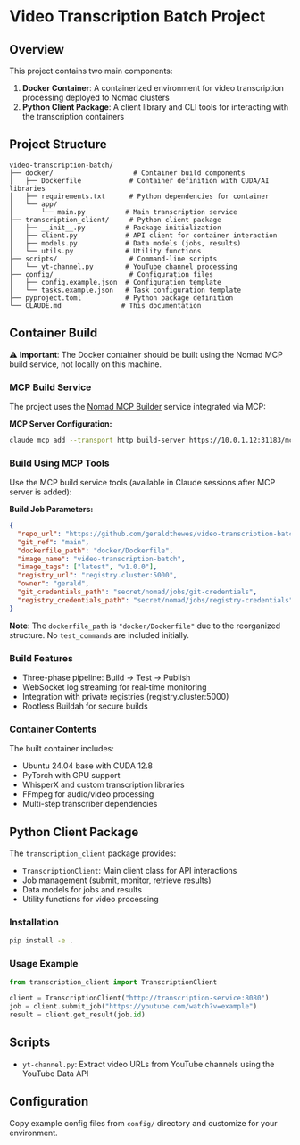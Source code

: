 # Video Transcription Batch Project

## Overview
This project contains two main components:
1. **Docker Container**: A containerized environment for video transcription processing deployed to Nomad clusters
2. **Python Client Package**: A client library and CLI tools for interacting with the transcription containers

## Project Structure

```
video-transcription-batch/
├── docker/                    # Container build components
│   ├── Dockerfile            # Container definition with CUDA/AI libraries
│   ├── requirements.txt      # Python dependencies for container
│   └── app/
│       └── main.py          # Main transcription service
├── transcription_client/     # Python client package
│   ├── __init__.py          # Package initialization
│   ├── client.py            # API client for container interaction
│   ├── models.py            # Data models (jobs, results)
│   └── utils.py             # Utility functions
├── scripts/                  # Command-line scripts
│   └── yt-channel.py        # YouTube channel processing
├── config/                   # Configuration files
│   ├── config.example.json  # Configuration template
│   └── tasks.example.json   # Task configuration template
├── pyproject.toml           # Python package definition
└── CLAUDE.md               # This documentation
```

## Container Build
⚠️ **Important**: The Docker container should be built using the Nomad MCP build service, not locally on this machine.

### MCP Build Service
The project uses the [Nomad MCP Builder](https://github.com/geraldthewes/nomad-mcp-builder) service integrated via MCP:

**MCP Server Configuration:**
```bash
claude mcp add --transport http build-server https://10.0.1.12:31183/mcp
```

### Build Using MCP Tools
Use the MCP build service tools (available in Claude sessions after MCP server is added):

**Build Job Parameters:**
```json
{
  "repo_url": "https://github.com/geraldthewes/video-transcription-batch.git",
  "git_ref": "main",
  "dockerfile_path": "docker/Dockerfile",
  "image_name": "video-transcription-batch", 
  "image_tags": ["latest", "v1.0.0"],
  "registry_url": "registry.cluster:5000",
  "owner": "gerald",
  "git_credentials_path": "secret/nomad/jobs/git-credentials",
  "registry_credentials_path": "secret/nomad/jobs/registry-credentials"
}
```

**Note**: The `dockerfile_path` is `"docker/Dockerfile"` due to the reorganized structure. No `test_commands` are included initially.

### Build Features
- Three-phase pipeline: Build → Test → Publish
- WebSocket log streaming for real-time monitoring
- Integration with private registries (registry.cluster:5000)
- Rootless Buildah for secure builds

### Container Contents
The built container includes:
- Ubuntu 24.04 base with CUDA 12.8
- PyTorch with GPU support
- WhisperX and custom transcription libraries
- FFmpeg for audio/video processing
- Multi-step transcriber dependencies

## Python Client Package
The `transcription_client` package provides:
- `TranscriptionClient`: Main client class for API interactions
- Job management (submit, monitor, retrieve results)
- Data models for jobs and results
- Utility functions for video processing

### Installation
```bash
pip install -e .
```

### Usage Example
```python
from transcription_client import TranscriptionClient

client = TranscriptionClient("http://transcription-service:8080")
job = client.submit_job("https://youtube.com/watch?v=example")
result = client.get_result(job.id)
```

## Scripts
- `yt-channel.py`: Extract video URLs from YouTube channels using the YouTube Data API

## Configuration
Copy example config files from `config/` directory and customize for your environment.
